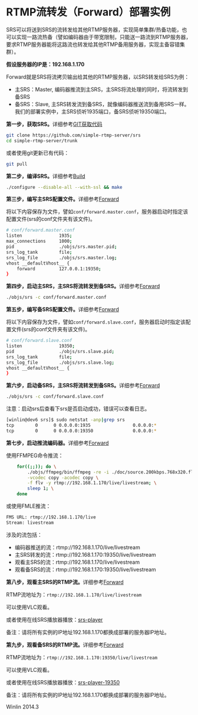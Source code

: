 # RTMP流转发（Forward）部署实例

SRS可以将送到SRS的流转发给其他RTMP服务器，实现简单集群/热备功能，也可以实现一路流热备（譬如编码器由于带宽限制，只能送一路流到RTMP服务器，要求RTMP服务器能将这路流也转发给其他RTMP备用服务器，实现主备容错集群）。

<strong>假设服务器的IP是：192.168.1.170</strong>

Forward就是SRS将流拷贝输出给其他的RTMP服务器，以SRS转发给SRS为例：
* 主SRS：Master, 编码器推流到主SRS，主SRS将流处理的同时，将流转发到备SRS
* 备SRS：Slave, 主SRS转发流到备SRS，就像编码器推送流到备用SRS一样。
我们的部署实例中，主SRS侦听1935端口，备SRS侦听19350端口。

<strong>第一步，获取SRS。</strong>详细参考[GIT获取代码](v1_CN_Git)

```bash
git clone https://github.com/simple-rtmp-server/srs
cd simple-rtmp-server/trunk
```

或者使用git更新已有代码：

```bash
git pull
```

<strong>第二步，编译SRS。</strong>详细参考[Build](v1_CN_Build)

```bash
./configure --disable-all --with-ssl && make
```

<strong>第三步，编写主SRS配置文件。</strong>详细参考[Forward](v1_CN_Forward)

将以下内容保存为文件，譬如`conf/forward.master.conf`，服务器启动时指定该配置文件(srs的conf文件夹有该文件)。

```bash
# conf/forward.master.conf
listen              1935;
max_connections     1000;
pid                 ./objs/srs.master.pid;
srs_log_tank        file;
srs_log_file        ./objs/srs.master.log;
vhost __defaultVhost__ {
    forward         127.0.0.1:19350;
}
```

<strong>第四步，启动主SRS，主SRS将流转发到备SRS。</strong>详细参考[Forward](v1_CN_Forward)

```bash
./objs/srs -c conf/forward.master.conf
```

<strong>第五步，编写备SRS配置文件。</strong>详细参考[Forward](v1_CN_Forward)

将以下内容保存为文件，譬如`conf/forward.slave.conf`，服务器启动时指定该配置文件(srs的conf文件夹有该文件)。

```bash
# conf/forward.slave.conf
listen              19350;
pid                 ./objs/srs.slave.pid;
srs_log_tank        file;
srs_log_file        ./objs/srs.slave.log;
vhost __defaultVhost__ {
}
```

<strong>第六步，启动备SRS，主SRS将流转发到备SRS。</strong>详细参考[Forward](v1_CN_Forward)

```bash
./objs/srs -c conf/forward.slave.conf
```

注意：启动srs后查看下srs是否启动成功，错误可以查看日志。

```bash
[winlin@dev6 srs]$ sudo netstat -anp|grep srs
tcp        0      0 0.0.0.0:1935                0.0.0.0:*                   LISTEN      7826/srs            
tcp        0      0 0.0.0.0:19350               0.0.0.0:*                   LISTEN      7834/srs
```

<strong>第七步，启动推流编码器。</strong>详细参考[Forward](v1_CN_Forward)

使用FFMPEG命令推流：

```bash
    for((;;)); do \
        ./objs/ffmpeg/bin/ffmpeg -re -i ./doc/source.200kbps.768x320.flv \
        -vcodec copy -acodec copy \
        -f flv -y rtmp://192.168.1.170/live/livestream; \
        sleep 1; \
    done
```

或使用FMLE推流：

```bash
FMS URL: rtmp://192.168.1.170/live
Stream: livestream
```

涉及的流包括：
* 编码器推送的流：rtmp://192.168.1.170/live/livestream
* 主SRS转发的流：rtmp://192.168.1.170:19350/live/livestream
* 观看主SRS的流：rtmp://192.168.1.170/live/livestream
* 观看备SRS的流：rtmp://192.168.1.170:19350/live/livestream

<strong>第八步，观看主SRS的RTMP流。</strong>详细参考[Forward](v1_CN_Forward)

RTMP流地址为：`rtmp://192.168.1.170/live/livestream`

可以使用VLC观看。

或者使用在线SRS播放器播放：[srs-player][srs-player]

备注：请将所有实例的IP地址192.168.1.170都换成部署的服务器IP地址。

<strong>第九步，观看备SRS的RTMP流。</strong>详细参考[Forward](v1_CN_Forward)

RTMP流地址为：`rtmp://192.168.1.170:19350/live/livestream`

可以使用VLC观看。

或者使用在线SRS播放器播放：[srs-player-19350][srs-player-19350]

备注：请将所有实例的IP地址192.168.1.170都换成部署的服务器IP地址。

Winlin 2014.3

[nginx]: http://192.168.1.170:8080/nginx.html
[srs-player]: http://winlinvip.github.io/srs.release/trunk/research/players/srs_player.html?vhost=__defaultVhost__&autostart=true&server=192.168.1.170&app=live&stream=livestream&port=1935
[srs-player-19350]: http://winlinvip.github.io/srs.release/trunk/research/players/srs_player.html?vhost=__defaultVhost__&autostart=true&server=192.168.1.170&app=live&stream=livestream&port=19350
[srs-player-ff]: http://winlinvip.github.io/srs.release/trunk/research/players/srs_player.html?vhost=__defaultVhost__&autostart=true&server=192.168.1.170&app=live&stream=livestream_ff
[jwplayer]: http://winlinvip.github.io/srs.release/trunk/research/players/jwplayer6.html?vhost=__defaultVhost__&hls_autostart=true&server=192.168.1.170&app=live&stream=livestream&hls_port=8080
